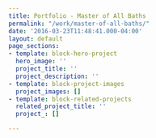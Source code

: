 ```yaml
---
title: Portfolio - Master of All Baths
permalink: "/work/master-of-all-baths/"
date: '2016-03-23T11:48:41.000-04:00'
layout: default
page_sections:
- template: block-hero-project
  hero_image: ''
  project_title: ''
  project_description: ''
- template: block-project-images
  project_images: []
- template: block-related-projects
  related_project_title: ''
  project_: []

---
```

<div class="container">
  <div class="row" style="height: 100vh; width: 100vw; background-image: url(https://via.placeholder.com/1920x1080/2b2b2b); background-size: cover; background-position: center center;">
    <div class="col-lg-12">
    </div>
  </div>
</div>